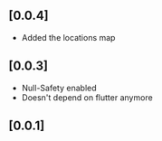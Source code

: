 ## [0.0.4] 

* Added the locations map
  
## [0.0.3] 

* Null-Safety enabled
* Doesn't depend on flutter anymore

## [0.0.1]